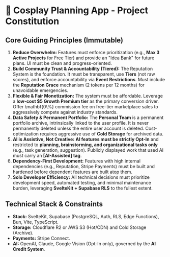 # **🎯 Cosplay Planning App \- Project Constitution**

## **Core Guiding Principles (Immutable)**

1. **Reduce Overwhelm:** Features must enforce prioritization (e.g., **Max 3 Active Projects** for Free Tier) and provide an "Idea Bank" for future plans. UI must be clean and progress-oriented.  
2. **Build Community Trust & Accountability (Tiered):** The Reputation System is the foundation. It must be transparent, use **Tiers** (not raw scores), and enforce accountability via **Event Restrictions**. Must include the **Reputation Grace** mechanism (2 tokens per 12 months) for unavoidable emergencies.  
3. **Flexible & Fair Monetization:** The system must be affordable. Leverage a **low-cost $5 Growth Premium tier** as the primary conversion driver. Offer \\mathbf{0\\%} commission fee on free-tier marketplace sales to aggressively compete against industry standards.  
4. **Data Safety & Permanent Portfolio:** The **Personal Team** is a permanent portfolio archive, intrinsically linked to the user profile. It is never permanently deleted unless the entire user account is deleted. Cost-optimization requires aggressive use of **Cold Storage** for archived data.  
5. **AI is Assistive, Not Creative:** **AI features must be strictly Opt-In** and restricted to **planning, brainstorming, and organizational tasks only** (e.g., task generation, suggestion). Publicly displayed work that used AI must carry an **\[AI-Assisted\] tag**.  
6. **Dependency-First Development:** Features with high internal dependencies (e.g., Reputation, Stripe Payments) must be built and hardened before dependent features are built atop them.  
7. **Solo Developer Efficiency:** All technical decisions must prioritize development speed, automated testing, and minimal maintenance burden, leveraging **SvelteKit \+ Supabase RLS** to the fullest extent.

## **Technical Stack & Constraints**

* **Stack:** SvelteKit, Supabase (PostgreSQL, Auth, RLS, Edge Functions), Bun, Vite, TypeScript.  
* **Storage:** Cloudflare R2 or AWS S3 (Hot/CDN) and Cold Storage (Archive).  
* **Payments:** Stripe Connect.  
* **AI:** OpenAI, Claude, Google Vision (Opt-In only), governed by the **AI Credit System**.